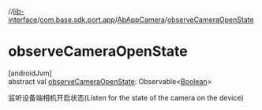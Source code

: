 //[lib-interface](../../../index.md)/[com.base.sdk.port.app](../index.md)/[AbAppCamera](index.md)/[observeCameraOpenState](observe-camera-open-state.md)

# observeCameraOpenState

[androidJvm]\
abstract val [observeCameraOpenState](observe-camera-open-state.md): Observable&lt;[Boolean](https://kotlinlang.org/api/latest/jvm/stdlib/kotlin/-boolean/index.html)&gt;

监听设备端相机开启状态(Listen for the state of the camera on the device)
